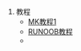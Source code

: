1. 教程
   + [MK教程1]( http://www.markdown.cn/ )
   + [RUNOOB教程]( https://www.runoob.com/markdown/md-tutorial.html )
   + 